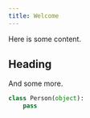 ```yaml
---
title: Welcome
---
```


Here is some content.

## Heading

And some more.

```python
class Person(object):
    pass
```
